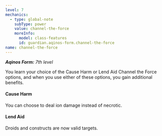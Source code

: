 ```yaml
---
level: 7
mechanics:
  - type: global-note
    subType: power
    value: channel-the-force
    moreInfo:
      model: class-features
      id: guardian.aqinos-form.channel-the-force
name: channel-the-force
---
```

_**Aqinos Form:** 7th level_
You learn your choice of the Cause Harm or Lend Aid Channel the Force options, and when you use either of these options, you gain additional benefits.
#### Cause Harm
You can choose to deal ion damage instead of necrotic.
#### Lend Aid
Droids and constructs are now valid targets.